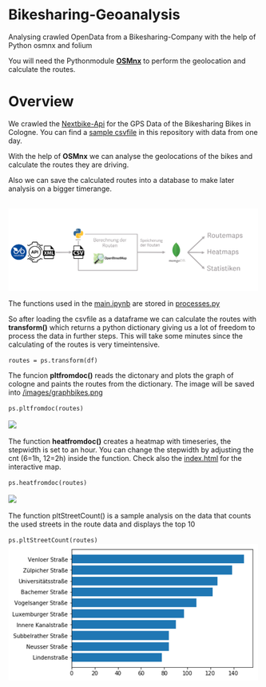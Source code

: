 # Bikesharing-Geoanalysis

Analysing crawled OpenData from a Bikesharing-Company with the help of Python osmnx and folium


You will need the Pythonmodule [**OSMnx**](https://github.com/gboeing/osmnx) to perform the geolocation and calculate the routes.


# Overview

We crawled the [Nextbike-Api](https://open.nrw/dataset/standorte-fahrradverleih-koeln-kvb-rad-k) for the GPS Data of the Bikesharing Bikes in Cologne. You can find a <a href="2018-11-18%2Bbikes.csv" target="_blank">sample csvfile</a> in this repository with data from one day.

With the help of **OSMnx** we can analyse the geolocations of the bikes and calculate the routes they are driving.

Also we can save the calculated routes into a database to make later analysis on a bigger timerange.

</br><img src="./images/BikeArchitecture.PNG" width="500" height=auto />

The functions used in the [main.ipynb](main.ipynb) are stored in [processes.py](processes.py)

So after loading the csvfile as a dataframe we can calculate the routes with **transform()** which returns a python dictionary giving us a lot of freedom to process the data in further steps. This will take some minutes since the calculating of the routes is very timeintensive.

`routes = ps.transform(df)`

The funcion **pltfromdoc()** reads the dictonary and plots the graph of cologne and paints the routes from the dictionary.
The image will be saved into [/images/graphbikes.png](/images/graphbikes.png)

`ps.pltfromdoc(routes)`
</br></br><img src="./images/graphbikes.png" width="500" height=auto />


The function **heatfromdoc()** creates a heatmap with timeseries, the stepwidth is set to an hour. You can change the stepwidth by adjusting the cnt (6=1h, 12=2h) inside the function.
Check also the [index.html](index.html) for the interactive map.

`ps.heatfromdoc(routes)`
</br></br><img src="./images/heatmap.gif" width="500" height=auto />

The function pltStreetCount() is a sample analysis on the data that counts the used streets in the route data and displays the top 10

`ps.pltStreetCount(routes)`
</br><img src="./images/StreetStats.png" width="500" height=auto />
